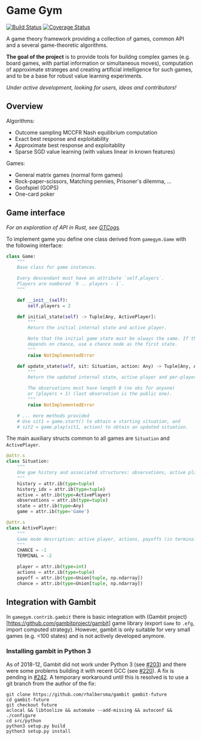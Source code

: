 # Game Gym
[![Build Status](https://travis-ci.org/gavento/gamegym.svg?branch=master)](https://travis-ci.org/gavento/gamegym)
[![Coverage Status](https://coveralls.io/repos/github/gavento/gamegym/badge.svg?branch=master)](https://coveralls.io/github/gavento/gamegym?branch=master)

A game theory framework providing a collection of games, common API and a several game-theoretic algorithms.

**The goal of the project** is to provide tools for buildng complex games (e.g. board games, with partial information or simultaneous moves), computation of approximate strateges and creating artificial intelligence for such games, and to be a base for robust value learning experiments.

*Under active development, looking for users, ideas and contributors!*

## Overview

Algorithms:

* Outcome sampling MCCFR Nash equilibrium computation
* Exact best response and exploitability
* Approximate best response and exploitablity
* Sparse SGD value learning (with values linear in known features)

Games:

* General matrix games (normal form games)
* Rock-paper-scissors, Matching pennies, Prisoner's dilemma, ...
* Goofspiel (GOPS)
* One-card poker

## Game interface

*For an exploration of API in Rust, see [GTCogs](https://github.com/gavento/gtcogs).*

To implement game you define one class derived from `gamegym.Game` with the following interface:

```python
class Game:
    """
    Base class for game instances.

    Every descendant must have an attribute `self.players`.
    Players are numbered `0 .. players - 1`.
    """

    def __init__(self):
        self.players = 2

    def initial_state(self) -> Tuple[Any, ActivePlayer]:
        """
        Return the initial internal state and active player.

        Note that the initial game state must be always the same. If the game start
        depends on chance, use a chance node as the first state.
        """
        raise NotImplementedError

    def update_state(self, sit: Situation, action: Any) -> Tuple[Any, ActivePlayer, tuple]:
        """
        Return the updated internal state, active player and per-player observations.

        The observations must have length 0 (no obs for anyone) 
        or (players + 1) (last observation is the public one).
        """
        raise NotImplementedError

    # ... more methods provided
    # Use sit1 = game.start() to obtain a starting situation, and
    # sit2 = game.play(sit1, action) to obtain an updated situation.
```

The main auxiliary structs common to all games are `Situation` and `ActivePlayer`.

```python
@attr.s
class Situation:
    """
    One gae history and associated structures: observations, active player and actions, state.
    """
    history = attr.ib(type=tuple)
    history_idx = attr.ib(type=tuple)
    active = attr.ib(type=ActivePlayer)
    observations = attr.ib(type=tuple)
    state = attr.ib(type=Any)
    game = attr.ib(type='Game')

@attr.s
class ActivePlayer:
    """
    Game mode description: active player, actions, payoffs (in terminals), chance distribution.
    """
    CHANCE = -1
    TERMINAL = -2

    player = attr.ib(type=int)
    actions = attr.ib(type=tuple)
    payoff = attr.ib(type=Union[tuple, np.ndarray])
    chance = attr.ib(type=Union[tuple, np.ndarray])
```

## Integration with Gambit

In `gamegym.contrib.gambit` there is basic integration with (Gambit project)[https://github.com/gambitproject/gambit] game library (export `Game` to `.efg`, import computed
strategy). However, gambit is only suitable for very small games (e.g. <100 states) and is not
actively developed anymore.

### Installing gambit in Python 3

As of 2018-12, Gambit did not work under Python 3 (see [#203](https://github.com/gambitproject/gambit/issues/203)) and there were some problems building it with recent GCC (see [#220](https://github.com/gambitproject/gambit/issues/220)). A fix is pending in [#242](https://github.com/gambitproject/gambit/pull/242). A temporary workaround until this is resolved is to use a git branch from the author of the fix:

```
git clone https://github.com/rhalbersma/gambit gambit-future
cd gambit-future
git checkout future
aclocal && libtoolize && automake --add-missing && autoconf && ./configure
cd src/python
python3 setup.py build
python3 setup.py install
```
